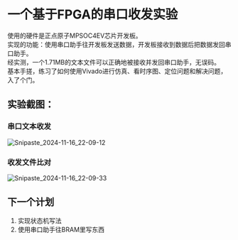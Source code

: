 # 一个基于FPGA的串口收发实验
使用的硬件是正点原子MPSOC4EV芯片开发板。<br>
实现的功能：使用串口助手往开发板发送数据，开发板接收到数据后把数据发回串口助手。<br>
经实测，一个1.71MB的文本文件可以正确地被接收并发回串口助手，无误码。<br>
基本手搓，练习了如何使用Vivado进行仿真、看时序图、定位问题和解决问题，入了个门。<br>

## 实验截图：<br>
### 串口文本收发<br>
![Snipaste_2024-11-16_22-09-12](https://github.com/user-attachments/assets/4d115060-18f8-4460-8451-a15269a54c70)<br>
### 收发文件比对<br>
![Snipaste_2024-11-16_22-09-33](https://github.com/user-attachments/assets/b275ba78-a28f-49de-8645-3a0098fe7be6)

## 下一个计划<br>
1. 实现状态机写法 <br>
2. 使用串口助手往BRAM里写东西
